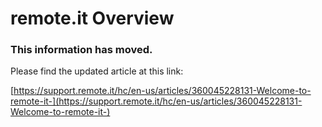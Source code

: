 # remote.it Overview

### This information has moved.

Please find the updated article at this link:

[https://support.remote.it/hc/en-us/articles/360045228131-Welcome-to-remote-it-](https://support.remote.it/hc/en-us/articles/360045228131-Welcome-to-remote-it-)

